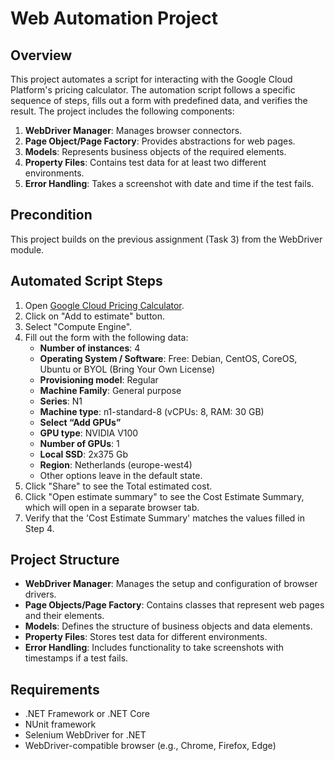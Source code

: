 # Web Automation Project

## Overview

This project automates a script for interacting with the Google Cloud Platform's pricing calculator. The automation script follows a specific sequence of steps, fills out a form with predefined data, and verifies the result. The project includes the following components:

1. **WebDriver Manager**: Manages browser connectors.
2. **Page Object/Page Factory**: Provides abstractions for web pages.
3. **Models**: Represents business objects of the required elements.
4. **Property Files**: Contains test data for at least two different environments.
5. **Error Handling**: Takes a screenshot with date and time if the test fails.

## Precondition

This project builds on the previous assignment (Task 3) from the WebDriver module.

## Automated Script Steps

1. Open [Google Cloud Pricing Calculator](https://cloud.google.com/).
2. Click on "Add to estimate" button.
3. Select "Compute Engine".
4. Fill out the form with the following data:
   - **Number of instances**: 4
   - **Operating System / Software**: Free: Debian, CentOS, CoreOS, Ubuntu or BYOL (Bring Your Own License)
   - **Provisioning model**: Regular
   - **Machine Family**: General purpose
   - **Series**: N1
   - **Machine type**: n1-standard-8 (vCPUs: 8, RAM: 30 GB)
   - **Select “Add GPUs”**
   - **GPU type**: NVIDIA V100
   - **Number of GPUs**: 1
   - **Local SSD**: 2x375 Gb
   - **Region**: Netherlands (europe-west4)
   - Other options leave in the default state.
5. Click "Share" to see the Total estimated cost.
6. Click "Open estimate summary" to see the Cost Estimate Summary, which will open in a separate browser tab.
7. Verify that the 'Cost Estimate Summary' matches the values filled in Step 4.

## Project Structure

- **WebDriver Manager**: Manages the setup and configuration of browser drivers.
- **Page Objects/Page Factory**: Contains classes that represent web pages and their elements.
- **Models**: Defines the structure of business objects and data elements.
- **Property Files**: Stores test data for different environments.
- **Error Handling**: Includes functionality to take screenshots with timestamps if a test fails.


## Requirements
- .NET Framework or .NET Core
- NUnit framework
- Selenium WebDriver for .NET
- WebDriver-compatible browser (e.g., Chrome, Firefox, Edge)